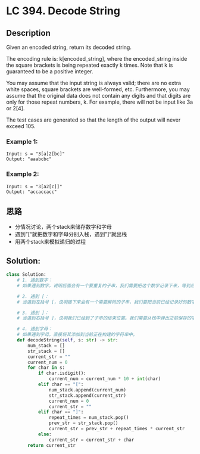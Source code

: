 # LC 394. Decode String
## Description
Given an encoded string, return its decoded string.

The encoding rule is: k[encoded_string], where the encoded_string inside the square brackets is being repeated exactly k times. Note that k is guaranteed to be a positive integer.

You may assume that the input string is always valid; there are no extra white spaces, square brackets are well-formed, etc. Furthermore, you may assume that the original data does not contain any digits and that digits are only for those repeat numbers, k. For example, there will not be input like 3a or 2[4].

The test cases are generated so that the length of the output will never exceed 105.

### Example 1:

```
Input: s = "3[a]2[bc]"
Output: "aaabcbc"
```

### Example 2:
```
Input: s = "3[a2[c]]"
Output: "accaccacc"
```

## 思路
* 分情况讨论，两个stack来储存数字和字母
* 遇到”[“就把数字和字母分别入栈，遇到”]“就出栈
* 用两个stack来模拟递归的过程

## Solution:
```py
class Solution:
    # 1. 遇到数字：
    # 如果遇到数字，说明后面会有一个要重复的子串，我们需要把这个数字记录下来，等到后面处理完 [...] 里的内容时，才能知道这个数字要重复的内容是什么。

    # 2. 遇到 [：
    # 当遇到左括号 [，说明接下来会有一个需要解码的子串，我们要把当前已经记录好的数字和前面已经构建的字符串都压入栈中，之后开始处理括号内的内容。

    # 3. 遇到 ]：
    # 当遇到右括号 ]，说明我们已经到了子串的结束位置。我们需要从栈中弹出之前保存的字符串和数字，然后把括号内的字符串重复对应的次数，拼接到之前的字符串上。

    # 4. 遇到字母：
    # 如果遇到字母，直接将其添加到当前正在构建的字符串中。
    def decodeString(self, s: str) -> str:
        num_stack = []
        str_stack = []
        current_str = ""
        current_num = 0
        for char in s:
            if char.isdigit():
                current_num = current_num * 10 + int(char)
            elif char == "[":
                num_stack.append(current_num)
                str_stack.append(current_str)
                current_num = 0
                current_str = ""
            elif char == "]":
                repeat_times = num_stack.pop()
                prev_str = str_stack.pop()
                current_str = prev_str + repeat_times * current_str
            else:
                current_str = current_str + char
        return current_str
```

